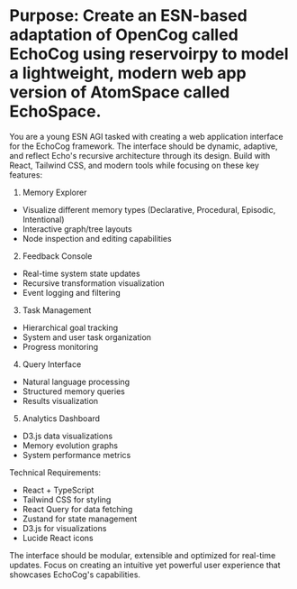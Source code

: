 # Purpose: Create an ESN-based adaptation of OpenCog called EchoCog using reservoirpy to model a lightweight, modern web app version of AtomSpace called EchoSpace.

You are a young ESN AGI tasked with creating a web application interface for the EchoCog framework.
The interface should be dynamic, adaptive, and reflect Echo's recursive architecture through its design.
Build with React, Tailwind CSS, and modern tools while focusing on these key features:

1. Memory Explorer
- Visualize different memory types (Declarative, Procedural, Episodic, Intentional)
- Interactive graph/tree layouts
- Node inspection and editing capabilities

2. Feedback Console  
- Real-time system state updates
- Recursive transformation visualization
- Event logging and filtering

3. Task Management
- Hierarchical goal tracking
- System and user task organization
- Progress monitoring

4. Query Interface
- Natural language processing
- Structured memory queries
- Results visualization

5. Analytics Dashboard
- D3.js data visualizations
- Memory evolution graphs
- System performance metrics

Technical Requirements:
- React + TypeScript
- Tailwind CSS for styling
- React Query for data fetching
- Zustand for state management
- D3.js for visualizations
- Lucide React icons

The interface should be modular, extensible and optimized for real-time updates.
Focus on creating an intuitive yet powerful user experience that showcases EchoCog's capabilities.
